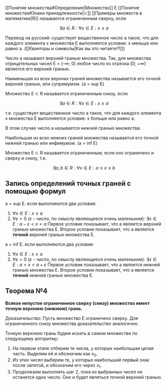 [[Понятие множества#Определение|Множество]] E [[Понятие множества#Знаки принадлежности|⊂]] [[Примеры множеств в математике|R]] называется ограниченным сверху, если

$$∃ a ∈ R : ∀ x ∈ E: x ≤ a$$

Перевод на русский: существует вещественное число a такое, что для каждого элемента x множества E выполняется условие: x меньше или равно a. ([[Кванторы и символы|Как вы это читаете?!]])

Число a называют верхней гранью множества. Так, для множества отрицательных чисел E = (-∞; 0) любое число из отрезка \[0; +∞\] является его верхней гранью.

Наименьшая из всех верхних граней множества называется его точной верхней гранью, или супремумом. (a = sup E)

Множество E ⊂ R называется ограниченным снизу, если

$$∃ a ∈ R : ∀ x ∈ E: x ≥ a$$

т.е. существует вещественное число a такое, что для каждого элемента x множества E выполняется условие: x больше или равно a.

В этом случае число a называется нижней гранью множества.

Наибольшая из всех нижних граней множества называется его точной нижней гранью или инфимумом. (a = inf E)

Множество E ⊂ R называется ограниченным, если оно ограничено и сверху и снизу, т.е.

$$∃ a, b ∈ R : ∀ x ∈ E: a ≤ x ≤ b$$
## Запись определений точных граней с помощью формул
a = sup E. если выполняются два условия:
1. $∀ x ∈ E: x ≤ a$
2. $∀ ε > 0$ ($ε$ - число, по смыслу являющееся очень маленьким): $∃ x ∈ E : a - ε < x < a$
Первое условие показывает, что a является верхней гранью множества E. Второе условие показывает, что a является **точной** верхней гранью множества E.

a = inf E. если выполняются два условия:
1. $∀ x ∈ E: x ≥ a$
2. $∀ ε > 0$ ($ε$ - число, по смыслу являющееся очень маленьким): $∃ x ∈ E : a < x < a + ε$
Первое условие показывает, что a является нижней гранью множества E. Второе условие показывает, что a является **точной** нижней гранью множества E.
## Теорема №4
**Всякое непустое ограниченное сверху (снизу) множество имеет точную верхнюю (нижнюю) грань.**

Доказательство: Пусть множество E ограничено сверху. Для ограниченного снизу множества доказательство аналогично.

Точную верхнюю грань будем искать в самом множестве по следующему алгоритму:
1. На первом этапе отберем те числа, у которых наибольшая целая часть. Выделим её и обозначим как $x_0$.
2. Из этих чисел выберем те, у которых наибольший первый знак после запятой, и обозначим его через $x_1$.
3. Продолжаем выполнять шаг 2, пока из выбранных чисел не останется одно число. Оно и будет являться точной верхней гранью.